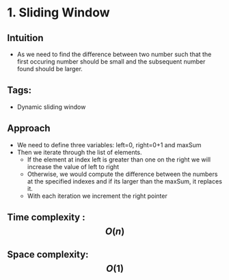 # 1. Sliding Window
## Intuition
- As we need to find the difference between two number such that the first occuring number should be small and the subsequent number found should be larger.

## Tags:
- Dynamic sliding window

## Approach
- We need to define three variables: left=0, right=0+1 and maxSum
- Then we iterate through the list of elements.
  - If the element at index left is greater than one on the right we will increase the value of left to right
  - Otherwise, we would compute the difference between the numbers at the specified indexes and if its larger than the maxSum, it replaces it.
  - With each iteration we increment the right pointer

## Time complexity : $$O(n)$$
## Space complexity: $$O(1)$$